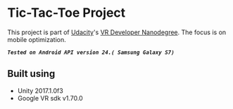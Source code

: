 # Tic-Tac-Toe Project

This project is part of [Udacity](https://www.udacity.com "Udacity - Be in demand")'s [VR Developer Nanodegree](https://www.udacity.com/course/vr-developer-nanodegree--nd017).
The focus is on mobile optimization.

***`Tested on Android API version 24.( Samsung Galaxy S7)`***

## Built using
- Unity 2017.1.0f3
- Google VR sdk v1.70.0